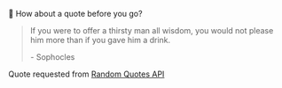 📣 How about a quote before you go?

> If you were to offer a thirsty man all wisdom, you would not please him more than if you gave him a drink.
>
> <p>- Sophocles</p>

Quote requested from [Random Quotes API](https://github.com/lukePeavey/quotable)
